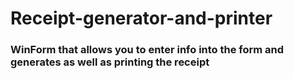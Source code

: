 # Receipt-generator-and-printer

### WinForm that allows you to enter info into the form and generates as well as printing the receipt
